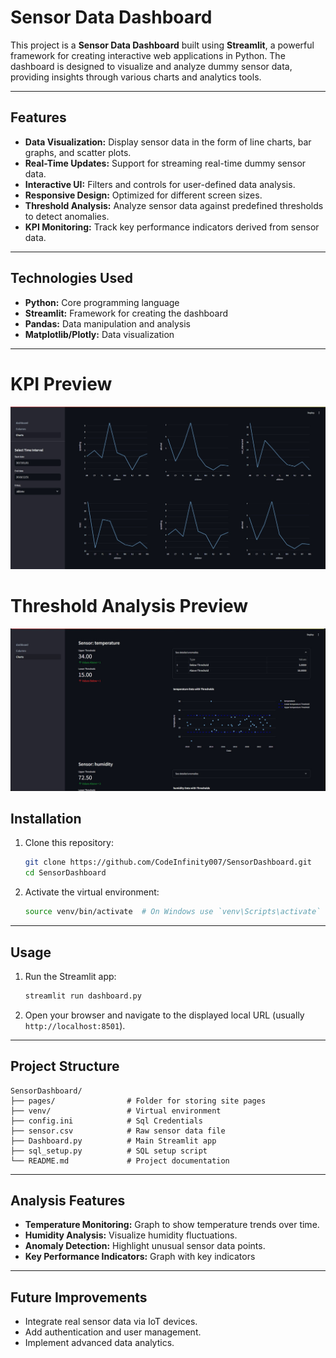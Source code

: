 
# Sensor Data Dashboard

This project is a **Sensor Data Dashboard** built using **Streamlit**, a powerful framework for creating interactive web applications in Python. The dashboard is designed to visualize and analyze dummy sensor data, providing insights through various charts and analytics tools.

----------

## Features

-   **Data Visualization:** Display sensor data in the form of line charts, bar graphs, and scatter plots.
-   **Real-Time Updates:** Support for streaming real-time dummy sensor data.
-   **Interactive UI:** Filters and controls for user-defined data analysis.
-   **Responsive Design:** Optimized for different screen sizes.
-    **Threshold Analysis:** Analyze sensor data against predefined thresholds to detect anomalies. 
-    **KPI Monitoring:** Track key performance indicators derived from sensor data.
----------

## Technologies Used

-   **Python:** Core programming language
-   **Streamlit:** Framework for creating the dashboard
-   **Pandas:** Data manipulation and analysis
-   **Matplotlib/Plotly:** Data visualization

----------
# KPI Preview
![KPI](images/Dashboard_kpi.jpeg)

# Threshold Analysis Preview
![ThresholdAnalysis](images/Dashboard_threshold.jpeg)

## Installation

1.  Clone this repository:
    
    ```bash
    git clone https://github.com/CodeInfinity007/SensorDashboard.git
    cd SensorDashboard
    ```
    
2.  Activate the virtual environment:
    
    ```bash
    source venv/bin/activate  # On Windows use `venv\Scripts\activate`
    ```
    

----------

## Usage

1.  Run the Streamlit app:
    
    ```bash
    streamlit run dashboard.py
    ```
    
2.  Open your browser and navigate to the displayed local URL (usually `http://localhost:8501`).

----------

## Project Structure

```
SensorDashboard/
├── pages/                # Folder for storing site pages
├── venv/                 # Virtual environment
├── config.ini            # Sql Credentials
├── sensor.csv            # Raw sensor data file
├── Dashboard.py          # Main Streamlit app
├── sql_setup.py          # SQL setup script
└── README.md             # Project documentation
```

----------

## Analysis Features

-   **Temperature Monitoring:** Graph to show temperature trends over time.
-   **Humidity Analysis:** Visualize humidity fluctuations.
-   **Anomaly Detection:** Highlight unusual sensor data points.
-   **Key Performance Indicators:** Graph with key indicators

----------

## Future Improvements

-   Integrate real sensor data via IoT devices.
-   Add authentication and user management.
-   Implement advanced data analytics.


